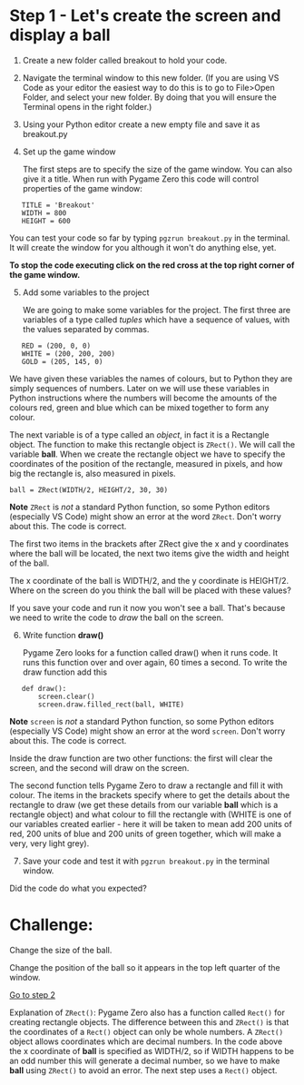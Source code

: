# Step 1 - Let's create the screen and display a ball

1. Create a new folder called breakout to hold your code.

2. Navigate the terminal window to this new folder.
   (If you are using VS Code as your editor the easiest way to do this is to go to File>Open Folder, and select your new folder. By doing that you will ensure the Terminal opens in the right folder.)

3. Using your Python editor create a new empty file and save it as breakout.py

4. Set up the game window

   The first steps are to specify the size of the game window. You can also give it a title. When run with Pygame Zero this code will control properties of the game window:

```
   TITLE = 'Breakout'
   WIDTH = 800
   HEIGHT = 600
```
   You can test your code so far by typing ```pgzrun breakout.py``` in the terminal. It will create the window for you although it won't do anything else, yet.

   **To stop the code executing click on the red cross at the top right corner of the game window.**

5. Add some variables to the project

   We are going to make some variables for the project. The first three are variables of a type called *tuples* which have a sequence of values, with the values separated by commas.

```
   RED = (200, 0, 0)
   WHITE = (200, 200, 200)
   GOLD = (205, 145, 0)
```
   We have given these variables the names of colours, but to Python they are simply sequences of numbers. Later on we will use these variables in Python instructions where the numbers will become the amounts of the colours red, green and blue which can be mixed together to form any colour.

   The next variable is of a type called an *object*, in fact it is a Rectangle object. The function to make this rectangle object is ```ZRect()```. We will call the variable **ball**. When we create the rectangle object we have to specify the coordinates of the position of the rectangle, measured in pixels, and how big the rectangle is, also measured in pixels.
```
ball = ZRect(WIDTH/2, HEIGHT/2, 30, 30)
```
**Note** ```ZRect``` is *not* a standard Python function, so some Python editors (especially VS Code) might show an error at the word ```ZRect```. Don't worry about this. The code is correct.

The first two items in the brackets after ZRect give the x and y coordinates where the ball will be located, the next two items give the width and height of the ball.

The x coordinate of the ball is WIDTH/2, and the y coordinate is HEIGHT/2. Where on the screen do you think the ball will be placed with these values?

If you save your code and run it now you won't see a ball. That's because we need to write the code to *draw* the ball on the screen.

6. Write function **draw()**

   Pygame Zero looks for a function called draw() when it runs code. It runs this function over and over again, 60 times a second.    To write the draw function add this
```  
   def draw():
       screen.clear()
       screen.draw.filled_rect(ball, WHITE)
```
   **Note** ```screen``` is *not* a standard Python function, so some Python editors (especially VS Code) might show an error at the word ```screen```. Don't worry about this. The code is correct.

   Inside the draw function are two other functions: the first will clear the screen, and the second will draw on the screen.

   The second function tells Pygame Zero to draw a rectangle and fill it with colour. The items in the brackets specify where to get the details about the rectangle to draw (we get these details from our variable **ball** which is a rectangle object) and what colour to fill the rectangle with (WHITE is one of our variables created earlier - here it will be taken to mean add 200 units of red, 200 units of blue and 200 units of green together, which will make a very, very light grey). 

7. Save your code and test it with ```pgzrun breakout.py``` in the terminal window.

Did the code do what you expected?

Challenge:
==========

Change the size of the ball.

Change the position of the ball so it appears in the top left quarter of the window.

[Go to step 2](../step02-bat_and_movement)

Explanation of ```ZRect()```: Pygame Zero also has a function called ```Rect()``` for creating rectangle objects. The difference between this and ```ZRect()``` is that the coordinates of a ```Rect()``` object can only be whole numbers. A ```ZRect()``` object allows coordinates which are decimal numbers. In the code above the x coordinate of **ball** is specified as WIDTH/2, so if WIDTH happens to be an odd number this will generate a decimal number, so we have to make **ball** using ```ZRect()``` to avoid an error. The next step uses a ```Rect()``` object.
